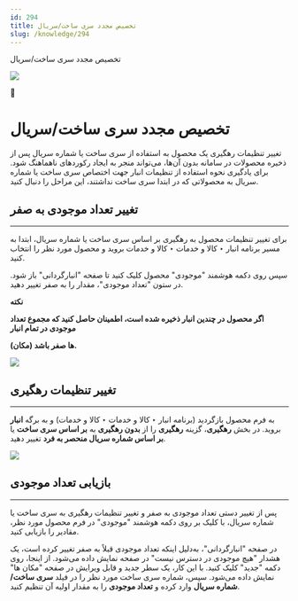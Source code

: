 ```yaml
---
id: 294
title: تخصیص مجدد سری ساخت/سریال
slug: /knowledge/294
---
```



 

تخصیص مجدد سری ساخت/سریال

 

![](https://odoofarsi.com/web/image/4273?access_token=758ed00a-51be-44b6-a98e-ee34230ae391)

📖

# تخصیص مجدد سری ساخت/سریال

تغییر تنظیمات رهگیری یک محصول به استفاده از سری ساخت یا شماره سریال پس از ذخیره محصولات در سامانه بدون آن‌ها، می‌تواند منجر به ایجاد رکوردهای ناهماهنگ شود. برای یادگیری نحوه استفاده از تنظیمات انبار جهت اختصاص سری ساخت یا شماره سریال به محصولاتی که در ابتدا سری ساخت نداشتند، این مراحل را دنبال کنید.

## **تغییر تعداد موجودی به صفر**

---

برای تغییر تنظیمات محصول به رهگیری بر اساس سری ساخت یا شماره سریال، ابتدا به مسیر برنامه انبار ‣ کالا و خدمات ‣ کالا و خدمات بروید و محصول مورد نظر را انتخاب کنید.

سپس روی دکمه هوشمند "موجودی" محصول کلیک کنید تا صفحه "انبارگردانی" باز شود. در ستون "تعداد موجودی"، مقدار را به صفر تغییر دهید.

**نکته**

**اگر محصول در چندین انبار ذخیره شده است، اطمینان حاصل کنید که مجموع تعداد موجودی در تمام انبار**

**(مکان) ها صفر باشد.**

![](https://odoofarsi.com/web/image/5758-1aa62da2/Screen%20Shot%202024-10-08%20at%205.18.28%20PM.png?access_token=613533c2-b429-46c2-b0d7-333a1479734f)

## **تغییر تنظیمات رهگیری**

---

به فرم محصول بازگردید (برنامه انبار ‣ کالا و خدمات ‣ کالا و خدمات) و به برگه **انبار** بروید. در بخش **رهگیری**، گزینه **رهگیری** را از **بدون رهگیری** به **بر اساس سری ساخت** یا **بر اساس شماره سریال منحصر به فرد** تغییر دهید.

![](https://odoofarsi.com/web/image/5759-7ee35f17/image.png?access_token=e8528834-6f78-44af-bc5b-1246401bea78)

## **بازیابی تعداد موجودی**

---

پس از تغییر دستی تعداد موجودی به صفر و تغییر تنظیمات رهگیری به سری ساخت یا شماره سریال، با کلیک بر روی دکمه هوشمند "موجودی" در فرم محصول مورد نظر، مقادیر را بازیابی کنید.

در صفحه "انبارگردانی"، به‌دلیل اینکه تعداد موجودی قبلاً به صفر تغییر کرده است، یک هشدار "هیچ موجودی در دسترس نیست" در صفحه نمایش داده می‌شود. از اینجا، روی دکمه "جدید" کلیک کنید. با این کار، یک سطر جدید و قابل ویرایش در صفحه "مکان ها" نمایش داده می‌شود. سپس، شماره سری ساخت مورد نظر را در فیلد **سری ساخت/شماره سریال** وارد کرده و **تعداد موجودی** را به مقدار اولیه آن تنظیم کنید.